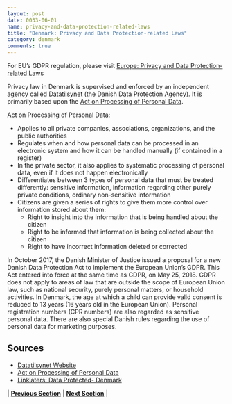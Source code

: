 ```yaml
---
layout: post
date: 0033-06-01
name: privacy-and-data-protection-related-laws
title: "Denmark: Privacy and Data Protection-related Laws"
category: denmark
comments: true
---
```


For EU’s GDPR regulation, please visit [Europe: Privacy and Data Protection-related Laws](https://neo-project.github.io/global-blockchain-compliance-hub//europe/europe-privacy-and-data-protection.html)

Privacy law in Denmark is supervised and enforced by an independent agency called [Datatilsynet](https://www.datatilsynet.dk/) (the Danish Data Protection Agency). It is primarily based upon the [Act on Processing of Personal Data](https://rm.coe.int/16806af0e6).

Act on Processing of Personal Data:
  * Applies to all private companies, associations, organizations, and the public authorities
  * Regulates when and how personal data can be processed in an electronic system and how it can be handled manually (if contained in a register)
  * In the private sector, it also applies to systematic processing of personal data, even if it does not happen electronically
  * Differentiates between 3 types of personal data that must be treated differently: sensitive information, information regarding other purely private conditions, ordinary non-sensitive information
  * Citizens are given a series of rights to give them more control over information stored about them:
       * Right to insight into the information that is being handled about the citizen
       * Right to be informed that information is being collected about the citizen
       * Right to have incorrect information deleted or corrected

In October 2017, the Danish Minister of Justice issued a proposal for a new Danish Data Protection Act to implement the European Union’s GDPR. This Act entered into force at the same time as GDPR, on May 25, 2018. GDPR does not apply to areas of law that are outside the scope of European Union law, such as national security, purely personal matters, or household activities. In Denmark, the age at which a child can provide valid consent is reduced to 13 years (16 years old in the European Union). Personal registration numbers (CPR numbers) are also regarded as sensitive personal data. There are also special Danish rules regarding the use of personal data for marketing purposes.


Sources
---
  * [Datatilsynet Website](https://www.datatilsynet.dk/)
  * [Act on Processing of Personal Data](https://rm.coe.int/16806af0e6)
  * [Linklaters: Data Protected- Denmark](https://www.linklaters.com/en/insights/data-protected/data-protected---denmark)


| **[Previous Section](https://neo-project.github.io/global-blockchain-compliance-hub//denmark/denmark-securities-related-laws.html)** | **[Next Section](https://neo-project.github.io/global-blockchain-compliance-hub//denmark/denmark-final-liability.html)** |
